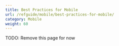 ```yaml
---
title: Best Practices for Mobile
url: /refguide/mobile/best-practices-for-mobile/
category: Mobile
weight: 60
---
```


TODO: Remove this page for now
